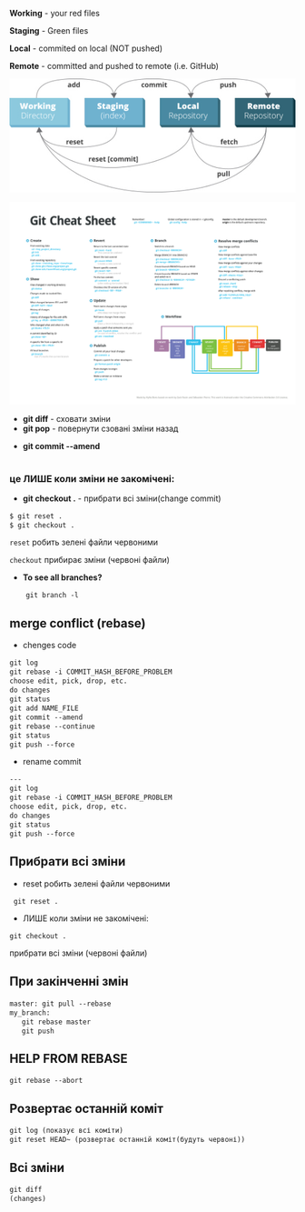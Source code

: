 **Working** - your red files

**Staging** - Green files

**Local** - commited on local (NOT pushed)

**Remote** - committed and pushed to remote (i.e. GitHub)

![alt text](./img/GitHub-cheat-sheet-graphic-v1.jpg)

![alt text](./img/259aca7a772f06f110c73f2740c29a65.png)

- **git diff** - сховати зміни
- **git pop** - повернути сзовані зміни назад

* **git commit --amend**

#

### це ЛИШЕ коли зміни не закомічені:

- **git checkout .** - прибрати всі зміни(change commit)

```
$ git reset .
$ git checkout .
```

`reset` робить зелені файли червоними

`checkout` прибирає зміни (червоні файли)

- **To see all branches?**

```
	git branch -l
```

## merge conflict (rebase)

- chenges code

```
git log
git rebase -i COMMIT_HASH_BEFORE_PROBLEM
choose edit, pick, drop, etc.
do changes
git status
git add NAME_FILE
git commit --amend
git rebase --continue
git status
git push --force

```

- rename commit

```
---
git log
git rebase -i COMMIT_HASH_BEFORE_PROBLEM
choose edit, pick, drop, etc.
do changes
git status
git push --force

```

## Прибрати всі зміни

- reset робить зелені файли червоними

```
 git reset .
```

- ЛИШЕ коли зміни не закомічені:

```
git checkout .
```

прибрати всі зміни (червоні файли)

## При закінченні змін

```
master: git pull --rebase
my_branch:
   git rebase master
   git push
```

## HELP FROM REBASE

```
git rebase --abort
```

## Pозвертає останній коміт

```
git log (показує всі коміти)
git reset HEAD~ (розвертає останній коміт(будуть червоні))
```

## Всі зміни

```
git diff
(changes)
```
